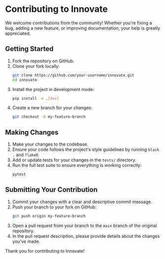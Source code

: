 # Contributing to Innovate

We welcome contributions from the community! Whether you're fixing a bug, adding a new feature, or improving documentation, your help is greatly appreciated.

## Getting Started

1.  Fork the repository on GitHub.
2.  Clone your fork locally:
    ```bash
    git clone https://github.com/your-username/innovate.git
    cd innovate
    ```
3.  Install the project in development mode:
    ```bash
    pip install -e .[dev]
    ```
4.  Create a new branch for your changes:
    ```bash
    git checkout -b my-feature-branch
    ```

## Making Changes

1.  Make your changes to the codebase.
2.  Ensure your code follows the project's style guidelines by running `black .` and `flake8`.
3.  Add or update tests for your changes in the `tests/` directory.
4.  Run the full test suite to ensure everything is working correctly:
    ```bash
    pytest
    ```

## Submitting Your Contribution

1.  Commit your changes with a clear and descriptive commit message.
2.  Push your branch to your fork on GitHub:
    ```bash
    git push origin my-feature-branch
    ```
3.  Open a pull request from your branch to the `main` branch of the original repository.
4.  In the pull request description, please provide details about the changes you've made.

Thank you for contributing to Innovate!
